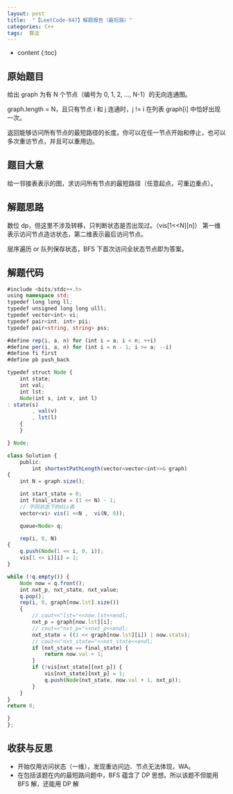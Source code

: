 ```yaml
---
layout: post
title:  "【LeetCode-847】解题报告（最短路）"
categories: C++
tags:  算法
---
```



* content
{:toc}

## 原始题目

给出 graph 为有 N 个节点（编号为 0, 1, 2, …, N-1）的无向连通图。

graph.length = N，且只有节点 i 和 j 连通时，j != i 在列表 graph[i] 中恰好出现一次。

返回能够访问所有节点的最短路径的长度。你可以在任一节点开始和停止，也可以多次重访节点，并且可以重用边。

## 题目大意

给一邻接表表示的图，求访问所有节点的最短路径（任意起点，可重边重点）。

## 解题思路

数位 dp，但这里不涉及转移，只判断状态是否出现过。（vis[1<<N][n]） 第一维表示访问节点造访状态，第二维表示最后访问节点。

层序遍历 or 队列保存状态，BFS 下首次访问全状态节点即为答案。

## 解题代码


```typescript
#include <bits/stdc++.h>
using namespace std;
typedef long long ll;
typedef unsigned long long ulll;
typedef vector<int> vi;
typedef pair<int, int> pii;
typedef pair<string, string> pss;

#define rep(i, a, n) for (int i = a; i < n; ++i)
#define per(i, a, n) for (int i = n - 1; i >= a; --i)
#define fi first
#define pb push_back

typedef struct Node {
    int state;
    int val;
    int lst;
    Node(int s, int v, int l)
: state(s)
        , val(v)
        , lst(l)
    {
    }

} Node;

class Solution {
    public:
        int shortestPathLength(vector<vector<int>>& graph)
{
    int N = graph.size();

    int start_state = 0;
    int final_state = (1 << N) - 1;
    // 不同状态下的dis表
    vector<vi> vis(1 <<N ,  vi(N, 0));

    queue<Node> q;

    rep(i, 0, N)
{
    q.push(Node(1 << i, 0, i));
    vis[1 << i][i] = 1;
}

while (!q.empty()) {
    Node now = q.front();
    int nxt_p, nxt_state, nxt_value;
    q.pop();
    rep(i, 0, graph[now.lst].size())
    {
        // cout<<"lst="<<now.lst<<endl;
        nxt_p = graph[now.lst][i];
        // cout<<"nxt_p="<<nxt_p<<endl;
        nxt_state = ((1 << graph[now.lst][i]) | now.state);
        // cout<<"nxt_state="<<nxt_state<<endl;
        if (nxt_state == final_state) {
            return now.val + 1;
        }
        if (!vis[nxt_state][nxt_p]) {
            vis[nxt_state][nxt_p] = 1;
            q.push(Node(nxt_state, now.val + 1, nxt_p));
        }
    }
}
return 0;

}
};
```

## 收获与反思

* 开始仅用访问状态（一维），发现重访问边、节点无法体现，WA。
* 在包括该题在内的最短路问题中，BFS 蕴含了 DP 思想。所以该题不但能用 BFS 解，还能用 DP 解